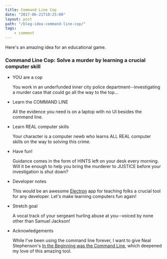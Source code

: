 ```yaml
---
title: Command Line Cop
date: "2017-06-21T10:25:00"
layout: post
path: "/blog-idea-command-line-cop/"
tags:
	- comment
---
```


Here's an amazing idea for an educational game.

### Command Line Cop: Solve a murder by learning a crucial computer skill

+ YOU are a cop

    You work in an underfunded inner city police department--investigating a murder case that could go all the way to the top...

+ Learn the COMMAND LINE

    All the evidence you need is on a laptop with no UI besides the command line.

+ Learn REAL computer skills

    Your character is a computer newb who learns ALL REAL computer skills on the way to solving this crime.

+ Have fun!

    Guidance comes in the form of HINTS left on your desk every morning. Will it be enough to help you bring the murderer to JUSTICE before your investigation is shut down?

+ Developer notes

    This would be an awesome [Electron](https://github.com/electron/electron) app for teaching folks a crucial tool for any developer. Let's make learning computers fun again!

+ Stretch goal

    A vocal track of your sergeant hurling abuse at you--voiced by none other than Samuel Jackson!

+ Acknowledgements

    While I've been using the command line forever, I want to give Neal Stephenson's [In the Beginning was the Command Line](http://www.cryptonomicon.com/beginning.html), which deepened my love of this amazing tool.
